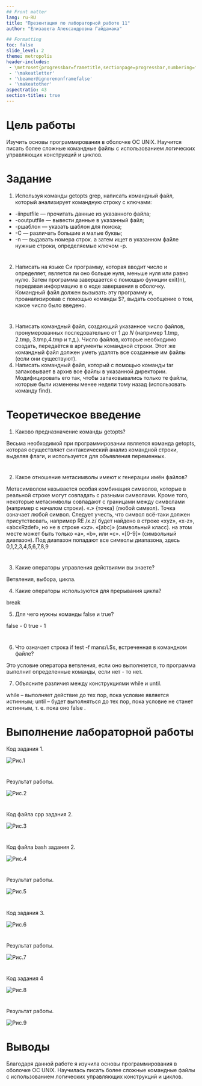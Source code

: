 ```yaml
---
## Front matter
lang: ru-RU
title: "Презентация по лабораторной работе 11"
author: "Елизавета Александровна Гайдамака"

## Formatting
toc: false
slide_level: 2
theme: metropolis
header-includes: 
 - \metroset{progressbar=frametitle,sectionpage=progressbar,numbering=fraction}
 - '\makeatletter'
 - '\beamer@ignorenonframefalse'
 - '\makeatother'
aspectratio: 43
section-titles: true
---
```

# Цель работы

Изучить основы программирования в оболочке ОС UNIX. Научится писать более сложные командные файлы с использованием логических управляющих конструкций и циклов.

# Задание

1. Используя команды getopts grep, написать командный файл, который анализирует
командную строку с ключами:
- -iinputfile — прочитать данные из указанного файла;
- -ooutputfile — вывести данные в указанный файл;
- -pшаблон — указать шаблон для поиска;
- -C — различать большие и малые буквы;
- -n — выдавать номера строк.
а затем ищет в указанном файле нужные строки, определяемые ключом -p.

#

2. Написать на языке Си программу, которая вводит число и определяет, является ли оно
больше нуля, меньше нуля или равно нулю. Затем программа завершается с помощью
функции exit(n), передавая информацию в о коде завершения в оболочку. Командный файл должен вызывать эту программу и, проанализировав с помощью команды
$?, выдать сообщение о том, какое число было введено.

#

3. Написать командный файл, создающий указанное число файлов, пронумерованных
последовательно от 1 до 𝑁 (например 1.tmp, 2.tmp, 3.tmp,4.tmp и т.д.). Число файлов,
которые необходимо создать, передаётся в аргументы командной строки. Этот же командный файл должен уметь удалять все созданные им файлы (если они существуют).
4. Написать командный файл, который с помощью команды tar запаковывает в архив
все файлы в указанной директории. Модифицировать его так, чтобы запаковывались
только те файлы, которые были изменены менее недели тому назад (использовать
команду find).

# Теоретическое введение

1. Каково предназначение команды getopts?

Весьма необходимой при программировании является команда getopts, которая осуществляет синтаксический анализ командной строки, выделяя флаги, и используется
для объявления переменных.

#

2. Какое отношение метасимволы имеют к генерации имён файлов?

Метасимволом называется особая комбинация символов, которые в реальной строке могут совпадать с разными символами. Кроме того, некоторые метасимволы совпадают с границами между символами (например с началом строки).
«.» {точка} (любой символ).
Точка означает любой символ. Следует учесть, что символ всё-таки должен присутствовать, например RE /x.z/ будет найдено в строке «xyz», «x-z», «abcxRzdef», но не в строке «_xz_».
«[abc]» (символьный класс).
на этом месте может быть только «a», «b», или «c».
«[0-9]» (символьный диапазон).
Под диапазон попадают все символы диапазона, здесь 0,1,2,3,4,5,6,7,8,9

#

3. Какие операторы управления действиями вы знаете?

Ветвления, выбора, цикла.

4. Какие операторы используются для прерывания цикла?

break

5. Для чего нужны команды false и true?

false - 0
true - 1

#

6. Что означает строка if test -f man$s/$i.$s, встреченная в командном файле?

Это условие оператора ветвления, если оно выполняется, то программа выполнит определенные команды, если нет - то нет.

7. Объясните различия между конструкциями while и until.

while – выполняет действие до тех пор, пока условие является истинным; until – будет выполняться до тех пор, пока условие не станет истинным, т. е. пока оно false .

# Выполнение лабораторной работы

Код задания 1.

![Рис.1](image\picture1.png)  

#

Результат работы.

![Рис.2](image\picture2.png)  

#

Код файла cpp задания 2.

![Рис.3](image\picture3.png) 

#

Код файла bash задания 2.

![Рис.4](image\picture4.png)  

#

Результат работы.

![Рис.5](image\picture5.png)  

#

Код задания 3.

![Рис.6](image\picture6.png)  

#

Результат работы.

![Рис.7](image\picture7.png)  

#

Код задания 4

![Рис.8](image\picture8.png)  

#

Результат работы.

![Рис.9](image\picture9.png)

# Выводы

Благодаря данной работе я изучила основы программирования в оболочке ОС UNIX. Научилась писать более сложные командные файлы с использованием логических управляющих конструкций и циклов.